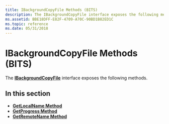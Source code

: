 ```yaml
---
title: IBackgroundCopyFile Methods (BITS)
description: The IBackgroundCopyFile interface exposes the following methods.
ms.assetid: BBE18DFF-E82F-4709-A70C-90BD1B82ED1C
ms.topic: reference
ms.date: 05/31/2018
---
```


# IBackgroundCopyFile Methods (BITS)

The [**IBackgroundCopyFile**](/windows/desktop/api/Bits/nn-bits-ibackgroundcopyfile) interface exposes the following methods.

## In this section

-   [**GetLocalName Method**](/windows/desktop/api/Bits/nf-bits-ibackgroundcopyfile-getlocalname)
-   [**GetProgress Method**](/windows/desktop/api/Bits/nf-bits-ibackgroundcopyfile-getprogress)
-   [**GetRemoteName Method**](/windows/desktop/api/Bits/nf-bits-ibackgroundcopyfile-getremotename)

 

 




